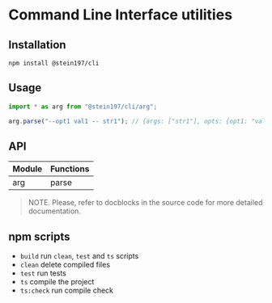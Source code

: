 # Command Line Interface utilities

## Installation
```
npm install @stein197/cli
```

## Usage
```ts
import * as arg from "@stein197/cli/arg";

arg.parse("--opt1 val1 -- str1"); // {args: ["str1"], opts: {opt1: "val1"}}
```

## API
| Module | Functions |
|--------|-----------|
| arg    | parse     |

> NOTE. Please, refer to docblocks in the source code for more detailed documentation.

## npm scripts
- `build` run `clean`, `test` and `ts` scripts
- `clean` delete compiled files
- `test` run tests
- `ts` compile the project
- `ts:check` run compile check
